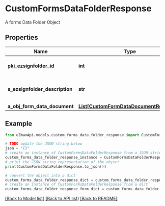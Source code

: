 # CustomFormsDataFolderResponse

A forms Data Folder Object

## Properties

Name | Type | Description | Notes
------------ | ------------- | ------------- | -------------
**pki_ezsignfolder_id** | **int** | The unique ID of the Ezsignfolder | 
**s_ezsignfolder_description** | **str** | The description of the Ezsignfolder | 
**a_obj_form_data_document** | [**List[CustomFormDataDocumentResponse]**](CustomFormDataDocumentResponse.md) |  | 

## Example

```python
from eZmaxApi.models.custom_forms_data_folder_response import CustomFormsDataFolderResponse

# TODO update the JSON string below
json = "{}"
# create an instance of CustomFormsDataFolderResponse from a JSON string
custom_forms_data_folder_response_instance = CustomFormsDataFolderResponse.from_json(json)
# print the JSON string representation of the object
print(CustomFormsDataFolderResponse.to_json())

# convert the object into a dict
custom_forms_data_folder_response_dict = custom_forms_data_folder_response_instance.to_dict()
# create an instance of CustomFormsDataFolderResponse from a dict
custom_forms_data_folder_response_form_dict = custom_forms_data_folder_response.from_dict(custom_forms_data_folder_response_dict)
```
[[Back to Model list]](../README.md#documentation-for-models) [[Back to API list]](../README.md#documentation-for-api-endpoints) [[Back to README]](../README.md)


